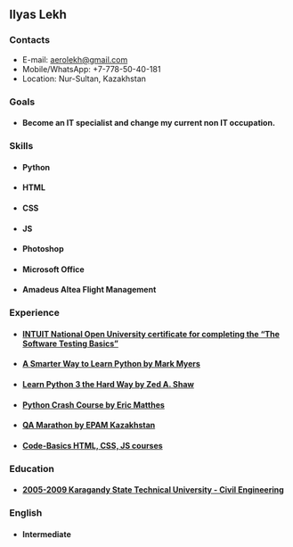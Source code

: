 ## Ilyas Lekh

### Contacts
* E-mail: aerolekh@gmail.com
* Mobile/WhatsApp: +7-778-50-40-181
* Location: Nur-Sultan, Kazakhstan 

### Goals
* #### Become an IT specialist and change my current non IT occupation. 

### Skills
* #### Python
* #### HTML
* #### CSS
* #### JS
* #### Photoshop
* #### Microsoft Office
* #### Amadeus Altea Flight Management

### Experience
* #### [INTUIT National Open University certificate for completing the “The Software Testing Basics”](https://www.intuit.ru/studies/courses/48/48/info)
* #### [A Smarter Way to Learn Python by Mark Myers](https://www.amazon.com/Smarter-Way-Learn-Python-Remember/dp/1974431479)
* #### [Learn Python 3 the Hard Way by Zed A. Shaw](https://www.amazon.com/Learn-Python-Hard-Way-Introduction/dp/0134692888/ref=pd_lpo_14_t_0/143-0397301-0509267?_encoding=UTF8&pd_rd_i=0134692888&pd_rd_r=c1de2386-4e8f-401c-bedb-93caad0c5a22&pd_rd_w=vq4lH&pd_rd_wg=73nUE&pf_rd_p=7b36d496-f366-4631-94d3-61b87b52511b&pf_rd_r=096A9PQ97HMYB2G3FF3T&psc=1&refRID=096A9PQ97HMYB2G3FF3T)
* #### [Python Crash Course by Eric Matthes](https://www.amazon.com/Python-Crash-Course-Hands-Project-Based/dp/1593276036)
* #### [QA Marathon by EPAM Kazakhstan](https://community-z.com/events/qamarathon/obshie-rezultaty)
* #### [Code-Basics HTML, CSS, JS courses](https://ru.code-basics.com)

### Education

* #### [2005-2009 Karagandy State Technical University -  Civil Engineering](https://www.kstu.kz/?lang=en)

### English

* #### Intermediate 



